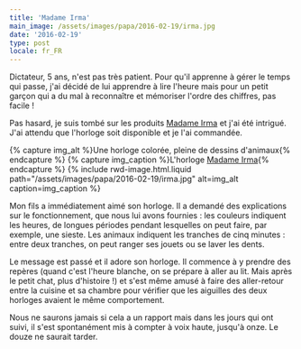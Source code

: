 ```yaml
---
title: 'Madame Irma'
main_image: /assets/images/papa/2016-02-19/irma.jpg
date: '2016-02-19'
type: post
locale: fr_FR
---
```


Dictateur, 5 ans, n'est pas très patient. Pour qu'il apprenne à gérer le temps qui passe, j'ai décidé de lui apprendre à lire l'heure mais pour un petit garçon qui a du mal à reconnaître et mémoriser l'ordre des chiffres, pas facile !

Pas hasard, je suis tombé sur les produits [Madame Irma](http://www.irmatime.com/fr/) et j'ai été intrigué. J'ai attendu que l'horloge soit disponible et je l'ai commandée.

{% capture img_alt %}Une horloge colorée, pleine de dessins d'animaux{% endcapture %}
{% capture img_caption %}L'horloge [Madame Irma](http://www.irmatime.com/fr/){% endcapture %}
{% include rwd-image.html.liquid
path="/assets/images/papa/2016-02-19/irma.jpg"
alt=img_alt
caption=img_caption
%}

Mon fils a immédiatement aimé son horloge. Il a demandé des explications sur le fonctionnement, que nous lui avons fournies : les couleurs indiquent les heures, de longues périodes pendant lesquelles on peut faire, par exemple, une sieste. Les animaux indiquent les tranches de cinq minutes : entre deux tranches, on peut ranger ses jouets ou se laver les dents.

Le message est passé et il adore son horloge. Il commence à y prendre des repères (quand c'est l'heure blanche, on se prépare à aller au lit. Mais après le petit chat, plus d'histoire !) et s'est même amusé à faire des aller-retour entre la cuisine et sa chambre pour vérifier que les aiguilles des deux horloges avaient le même comportement.

Nous ne saurons jamais si cela a un rapport mais dans les jours qui ont suivi, il s'est spontanément mis à compter à voix haute, jusqu'à onze. Le douze ne saurait tarder.
